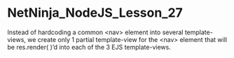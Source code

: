 # NetNinja_NodeJS_Lesson_27
Instead of hardcoding a common &lt;nav> element into several template-views, we create only 1 partial template-view for the &lt;nav> element that will be res.render( )’d into each of the 3 EJS template-views.
